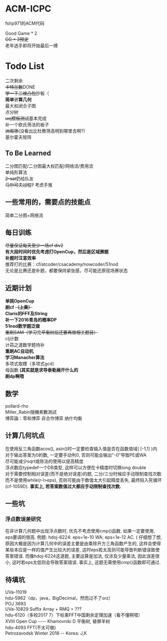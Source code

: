 # ACM-ICPC
fshp971的ACM代码<br>

Good Game * 2<br>
~~GG * 3预定~~<br>
老年选手即将开始最后一搏<br>

# Todo List
二次剩余<br>
~~卡特兰数~~DONE<br>
~~学一下二维凸包~~抄板（<br>
**简单计算几何**<br>
最大权闭合子图<br>
点分树<br>
~~uoj模板测试~~基本完成<br>
补一个欧氏筛法的板子<br>
~~洲阁筛~~(没看出比杜教筛高明到哪里去啊?)<br>
基尔霍夫矩阵<br>

## To Be Learned
二分图匹配/二分图最大权匹配/网络流/费用流<br>
单纯形算法<br>
~~2-sat~~扔给队友<br>
~~马尔可夫过程?~~ 考虑手推<br>

## 一些常用的，需要点的技能点
简单二分图+网络流<br>

## 每日训练
~~尽量保证每天至少一场cf div2~~<br>
**有大段时间时优先考虑打OpenCup，然后是区域赛题**<br>
**补题时注意效率**<br>
推荐打的比赛：cf/atcoder/csacademy/nowcoder/51nod<br>
无论是比赛还是补题，都要保持紧张感，尽可能还原现场赛状态<br>

## 近期计划
**单挑OpenCup**<br>
**刷cf ~~（上黄）~~** <br>
**Claris的~~FFT~~及String**<br>
**补一下2016青岛的概率DP**<br>
**51nod数学题泛做**<br>
~~重刷SAM（学习完平衡树后还要再做相关题目）~~<br>
clj计数<br>
计蒜之道数学题待补<br>
**重刷AC自动机**<br>
**学习Manacher算法**<br>
多项式取模（多项式gcd）<br>
母函数 **(其实就是求导泰勒展开什么的**<br>
**刷dp啊喂**<br>

## 数学
pollard-rho<br>
Miller\_Rabin隨機素數測試<br>
博弈論：零和博弈 非合作博弈 纳什均衡<br>

## 计算几何坑点
在使用反三角函数acos(), asin()时一定要检查输入值是否在函数值域( [-1,1] )内<br>
对于输出答案为0的数, 一定要手动判0, 否则可能会输出"-0"导致PE或WA<br>
尽可能减少sqrt或除法的使用以提高精度<br>
浮点数应typedef一个DB类型, 这样可以方便在卡精度时切换long double<br>
对于需要控制相对误差(而不是绝对误差)的题, 二分/三分时候应手动限制查找次数而不是使用while(r-l\>eps), 否则可能由于数值太大引起精度丢失, 最终陷入死循环(cf-1059D). **事实上, 若答案数值过大都应手动限制查找次数.**<br>

## 一些坑

### 浮点数误差研究
在非计算几何题中出现浮点数时, 优先不考虑使用cmp()函数. 如果一定要使用, eps要调的很高.
例题: hdoj-6224: eps=1e-10 WA; eps=1e-12 AC.
( 仔细想了想, 原因大概是因为计算几何中的误差主要是由乘除开方三角函数产生的,
  这样会使得某些本应是一样的值产生比较大的误差, 这时eps若太高则可能导致判断错误致使答案错误.
  而像hdoj-6224这道题, 主要运算是加法, 仅涉及少量乘法, 因此误差很小, 这时若eps太低则会导致答案错误.
  事实上, 这题无需使用cmp()函数即可通过.

## 待填坑
UVa-11019<br>
hdu-5962（dp，java，BigDecimal，然而过不了orz）<br>
POJ 3693<br>
UVa-10829 Suffix Array + RMQ = ???<br>
hdu-6120（多校2017 7）下标乘FFT中国剩余定理加速（看不懂啊喂）<br>
XVIII Open Cup ---- Khamovniki D 平衡树, 替罪羊树<br>
hdu-4093 FFT(不太可做)<br>
Petrozavodsk Winter 2018 -- Korea: J,K<br>
